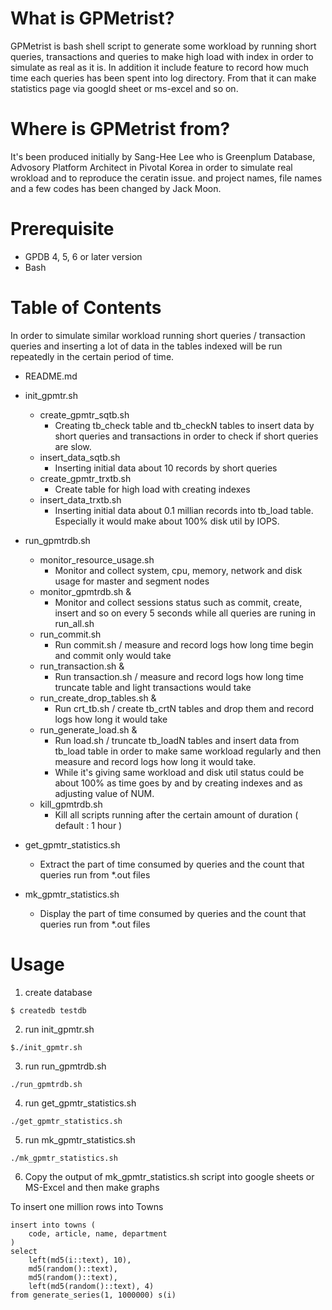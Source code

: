 # What is GPMetrist?
GPMetrist is bash shell script to generate some workload by running short queries, transactions and queries to make high load with index in order to simulate as real as it is.
In addition it include feature to record how much time each queries has been spent into log directory. From that it can make statistics page via googld sheet or ms-excel and so on.

# Where is GPMetrist from?
It's been produced initially by Sang-Hee Lee who is Greenplum Database, Advosory Platform Architect in Pivotal Korea in order to simulate real wrokload and to reproduce the ceratin issue.
and project names, file names and a few codes has been changed by Jack Moon.

# Prerequisite
- GPDB 4, 5, 6 or later version
- Bash

# Table of Contents
In order to simulate similar workload running short queries / transaction queries and inserting a lot of data in the tables indexed will be run repeatedly in the certain period of time.

- README.md

- init_gpmtr.sh
  - create_gpmtr_sqtb.sh
    - Creating tb_check table and tb_checkN tables to insert data by short queries and transactions in order to check if short queries are slow.
  - insert_data_sqtb.sh
    - Inserting initial data about 10 records by short queries
  - create_gpmtr_trxtb.sh
    - Create table for high load with creating indexes
  - insert_data_trxtb.sh
    - Inserting initial data about 0.1 millian records into tb_load table. Especially it would make about 100% disk util by IOPS.

- run_gpmtrdb.sh
  - monitor_resource_usage.sh
    - Monitor and collect system, cpu, memory, network and disk usage for master and segment nodes
  - monitor_gpmtrdb.sh &
    - Monitor and collect sessions status such as commit, create, insert and so on every 5 seconds while all queries are runing in run_all.sh
  - run_commit.sh
    - Run commit.sh / measure and record logs how long time begin and commit only would take
  - run_transaction.sh &
    - Run transaction.sh / measure and record logs how long time truncate table and light transactions would take
  - run_create_drop_tables.sh &
    - Run crt_tb.sh / create tb_crtN tables and drop them and record logs how long it would take
  - run_generate_load.sh &
    - Run load.sh / truncate tb_loadN tables and insert data from tb_load table in order to make same workload regularly and then measure and record logs how long it would take.
    - While it's giving same workload and disk util status could be about 100% as time goes by and by creating indexes and as adjusting value of NUM.
  - kill_gpmtrdb.sh
    - Kill all scripts running after the certain amount of duration ( default : 1 hour )

- get_gpmtr_statistics.sh
  - Extract the part of time consumed by queries and the count that queries run from *.out files
- mk_gpmtr_statistics.sh
  - Display the part of time consumed by queries and the count that queries run from *.out files

# Usage
1. create database
~~~
$ createdb testdb
~~~
2. run init_gpmtr.sh
~~~
$./init_gpmtr.sh
~~~
3. run run_gpmtrdb.sh
~~~
./run_gpmtrdb.sh
~~~
4. run get_gpmtr_statistics.sh
~~~
./get_gpmtr_statistics.sh
~~~
5. run mk_gpmtr_statistics.sh
~~~
./mk_gpmtr_statistics.sh
~~~
6. Copy the output of mk_gpmtr_statistics.sh script into google sheets or MS-Excel and then make graphs


To insert one million rows into Towns
~~~
insert into towns (
    code, article, name, department
)
select
    left(md5(i::text), 10),
    md5(random()::text),
    md5(random()::text),
    left(md5(random()::text), 4)
from generate_series(1, 1000000) s(i)
~~~
